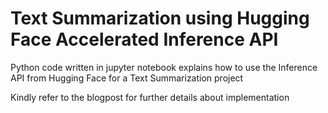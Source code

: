
# **Text Summarization using Hugging Face Accelerated Inference API**

Python code written in jupyter notebook explains how to use the Inference API from Hugging Face for a Text Summarization project

Kindly refer to the blogpost for further details about implementation


